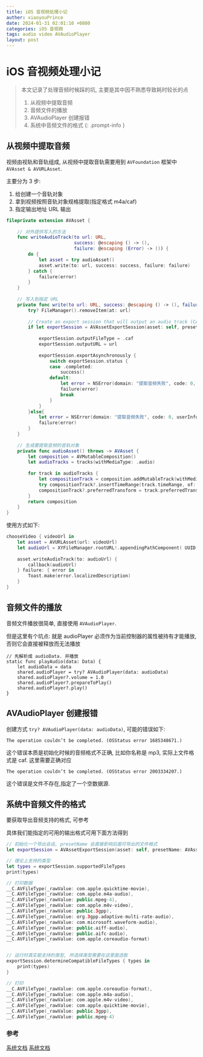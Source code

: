 ```yaml
---
title: iOS 音视频处理小记
auther: xiaoyouPrince
date: 2024-01-31 02:01:10 +0800
categories: iOS 音视频
tags: audio video AVAudioPlayer
layout: post
---
```


# iOS 音视频处理小记

> 本文记录了处理音频时候踩的坑, 主要是其中因不熟悉导致耗时较长的点
> 1. 从视频中提取音频
> 2. 音频文件的播放
> 3. AVAudioPlayer 创建报错
> 4. 系统中音频文件的格式
{: .prompt-info }

## 从视频中提取音频

视频由视轨和音轨组成, 从视频中提取音轨需要用到 `AVFoundation` 框架中 `AVAsset & AVURLAsset`.

主要分为 3 步:

1. 给创建一个音轨对象
2. 拿到视频按照音轨对象规格提取(指定格式 m4a/caf)
3. 指定输出地址 URL 输出

```swift
fileprivate extension AVAsset {
    
    // 对外提供写入的方法
    func writeAudioTrack(to url: URL,
                         success: @escaping () -> (),
                         failure: @escaping (Error) -> ()) {
        do {
            let asset = try audioAsset()
            asset.write(to: url, success: success, failure: failure)
        } catch {
            failure(error)
        }
    }
    
    // 写入到指定 URL
    private func write(to url: URL, success: @escaping () -> (), failure: @escaping (Error) -> ()) {
        try? FileManager().removeItem(at: url)
        
        // Create an export session that will output an audio track (CAF file)
        if let exportSession = AVAssetExportSession(asset: self, presetName: AVAssetExportPresetPassthrough) {
            
            exportSession.outputFileType = .caf
            exportSession.outputURL = url
            
            exportSession.exportAsynchronously {
                switch exportSession.status {
                case .completed:
                    success()
                default:
                    let error = NSError(domain: "提取音频失败", code: 0, userInfo: nil)
                    failure(error)
                    break
                }
            }
        }else{
            let error = NSError(domain: "提取音频失败", code: 0, userInfo: nil)
            failure(error)
        }
    }
    
    // 生成要提取音频的音轨对象
    private func audioAsset() throws -> AVAsset {
        let composition = AVMutableComposition()
        let audioTracks = tracks(withMediaType: .audio)
        
        for track in audioTracks {
            let compositionTrack = composition.addMutableTrack(withMediaType: .audio, preferredTrackID: kCMPersistentTrackID_Invalid)
            try compositionTrack?.insertTimeRange(track.timeRange, of: track, at: track.timeRange.start)
            compositionTrack?.preferredTransform = track.preferredTransform
        }
        return composition
    }
}
```

使用方式如下:

```swift
chooseVideo { videoUrl in
    let asset = AVURLAsset(url: videoUrl)
    let audioUrl = XYFileManager.rootURL!.appendingPathComponent( UUID().uuidString + ".caf")
    
    asset.writeAudioTrack(to: audioUrl) {
        callback(audioUrl)
    } failure: { error in
        Toast.make(error.localizedDescription)
    }
}
```

## 音频文件的播放

音频文件播放很简单, 直接使用 `AVAudioPlayer`.

但是这里有个坑点: 就是 audioPlayer 必须作为当前控制器的属性被持有才能播放, 否则它会直接被释放而无法播放

```
// 先解析成 audioData. 并播放
static func playAudio(data: Data) {
    let audioData = data
    shared.audioPlayer = try? AVAudioPlayer(data: audioData)
    shared.audioPlayer?.volume = 1.0
    shared.audioPlayer?.prepareToPlay()
    shared.audioPlayer?.play()
}
```

## AVAudioPlayer 创建报错

创建方式 `try? AVAudioPlayer(data: audioData)`, 可能的错误如下:

```
The operation couldn’t be completed. (OSStatus error 1685348671.)
```

这个错误本质是初始化时候的音频格式不正确, 比如你名称是 mp3, 实际上文件格式是 caf.
这里需要正确对应

```
The operation couldn’t be completed. (OSStatus error 2003334207.)
```
这个错误是文件不存在,指定了一个空数据源.


## 系统中音频文件的格式

要获取导出音频支持的格式, 可参考

具体我们能指定的可用的输出格式可用下面方法得到

```swift
// 初始化一个导出会话, presetName 会直接影响后面可导出的文件格式
let exportSession = AVAssetExportSession(asset: self, presetName: AVAssetExportPresetPassthrough)

// 理论上支持的类型
let types = exportSession.supportedFileTypes
print(types)

// 打印数据
__C.AVFileType(_rawValue: com.apple.quicktime-movie), 
__C.AVFileType(_rawValue: com.apple.m4a-audio), 
__C.AVFileType(_rawValue: public.mpeg-4), 
__C.AVFileType(_rawValue: com.apple.m4v-video), 
__C.AVFileType(_rawValue: public.3gpp), 
__C.AVFileType(_rawValue: org.3gpp.adaptive-multi-rate-audio),
__C.AVFileType(_rawValue: com.microsoft.waveform-audio), 
__C.AVFileType(_rawValue: public.aiff-audio), 
__C.AVFileType(_rawValue: public.aifc-audio), 
__C.AVFileType(_rawValue: com.apple.coreaudio-format)


// 运行时真实能支持的类型, 所选择类型需要在这里面选取         
exportSession.determineCompatibleFileTypes { types in   
    print(types)
}

// 打印
__C.AVFileType(_rawValue: com.apple.coreaudio-format), 
__C.AVFileType(_rawValue: com.apple.m4a-audio), 
__C.AVFileType(_rawValue: com.apple.m4v-video), 
__C.AVFileType(_rawValue: com.apple.quicktime-movie), 
__C.AVFileType(_rawValue: public.3gpp), 
__C.AVFileType(_rawValue: public.mpeg-4)
```

### 参考

[系统文档](https://developer.apple.com/documentation/avfoundation/avassetexportsession/export_presets)
[系统文档](https://developer.apple.com/documentation/avfoundation/avfiletype)







